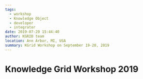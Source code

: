 ```yaml
---
tags:
  - workshop
  - Knowledge Object
  - developer
  - integrator
date: 2019-07-20 15:44:40
author: KGRID team
location: Ann Arbor, MI, USA
summary: KGrid Workshop on September 19-20, 2019
---
```


# Knowledge Grid Workshop 2019
